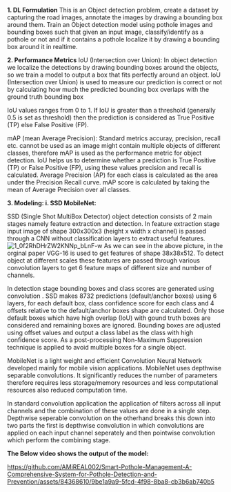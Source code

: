 **1. DL Formulation**
This is an Object detection problem, create a dataset by capturing the road images, annotate the images by drawing a bounding box around them. Train an Object detection model using pothole images and bounding boxes such that given an input image, classify/identify as a pothole or not and if it contains a pothole localize it by drawing a bounding box around it in realtime.

**2. Performance Metrics**
IoU (Intersection over Union):
In object detection we localize the detections by drawing bounding boxes around the objects, so we train a model to output a box that fits perfectly around an object. IoU (Intersection over Union) is used to measure our prediction is correct or not by calculating how much the predicted bounding box overlaps with the ground truth bounding box

 IoU values ranges from 0 to 1. If IoU is greater than a threshold (generally 0.5 is set as threshold) then the prediction is considered as True Positive (TP) else False Positive (FP).

mAP (mean Average Precision):
Standard metrics accuray, precision, recall etc. cannot be used as an image might contain multiple objects of different classes, therefore mAP is used as the performance metric for object detection. IoU helps us to determine whether a prediction is True Positive (TP) or False Positive (FP), using these values precision and recall is calculated. Average Precision (AP) for each class is calculated as the area under the Precision Recall curve. mAP score is calculated by taking the mean of Average Precision over all classes. 

**3. Modeling:
i. SSD MobileNet:**

SSD (Single Shot MultiBox Detector) object detection consists of 2 main stages namely feature extraction and detection. In feature extraction stage input image of shape 300x300x3 (height x width x channel) is passed through a CNN without classification layers to extract useful features.
![1_0f2RhDHrZW2KNNp_bLnF-w](https://github.com/AMiREAL002/Smart-Pothole-Management-A-Comprehensive-System-for-Pothole-Detection-and-Prevention/assets/84368610/6692b731-b1f8-4563-9c23-98c288c1f8fa)
As we can see in the above picture, in the orginal paper VGG-16 is used to get features of shape 38x38x512. To detect object at different scales these features are passed through various convolution layers to get 6 feature maps of different size and number of channels.

In detection stage bounding boxes and class scores are generated using convolution . SSD makes 8732 predictions (default/anchor boxes) using 6 layers, for each default box, class confidence score for each class and 4 offsets relative to the default/anchor boxes shape are calculated. Only those default boxes which have high overlap (IoU) with gound truth boxes are considered and remaining boxes are ignored. Bounding boxes are adjusted using offset values and output a class label as the class with high confidence score. As a post-processing Non-Maximum Suppression technique is applied to avoid multiple boxes for a single object.

MobileNet is a light weight and efficient Convolution Neural Network developed mainly for mobile vision applications. MobileNet uses depthwise separable convolutions. It significantly reduces the number of parameters therefore requires less storage/memory resources and less computational resources also reduced computation time.

In standard convolution application the application of filters across all input channels and the combination of these values are done in a single step. Depthwise seperable convolution on the otherhand breaks this down into two parts the first is depthwise convolution in which convolutions are applied on each input channel seperately and then pointwise convolution which perform the combining stage.

**The Below video shows the output of the model:**


https://github.com/AMiREAL002/Smart-Pothole-Management-A-Comprehensive-System-for-Pothole-Detection-and-Prevention/assets/84368610/9be1a9a9-5fcd-4f98-8ba8-cb3b6ab740b5

